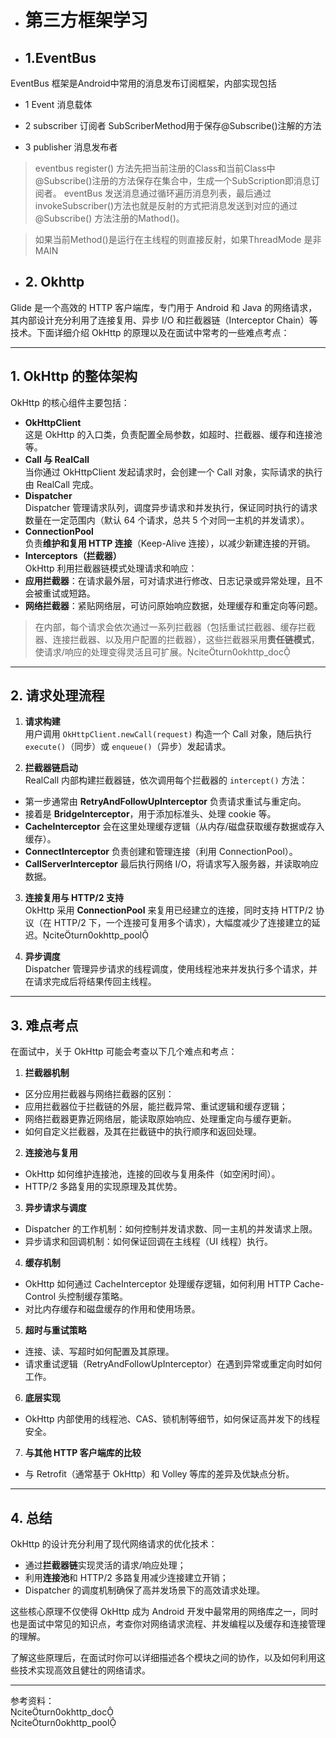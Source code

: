 * # 第三方框架学习

* ## 1.EventBus
 EventBus 框架是Android中常用的消息发布订阅框架，内部实现包括

 * 1 Event 消息载体

 * 2 subscriber 订阅者 SubScriberMethod用于保存@Subscribe()注解的方法

 * 3 publisher 消息发布者 

 > eventbus register() 方法先把当前注册的Class和当前Class中 @Subscribe()注册的方法保存在集合中，生成一个SubScription即消息订阅者。
 > eventBus 发送消息通过循环遍历消息列表，最后通过invokeSubscriber()方法也就是反射的方式把消息发送到对应的通过 @Subscribe() 方法注册的Mathod()。

 >如果当前Method()是运行在主线程的则直接反射，如果ThreadMode 是非 MAIN
* ## 2. Okhttp
Glide 是一个高效的 HTTP 客户端库，专门用于 Android 和 Java 的网络请求，其内部设计充分利用了连接复用、异步 I/O 和拦截器链（Interceptor Chain）等技术。下面详细介绍 OkHttp 的原理以及在面试中常考的一些难点考点：

---

## 1. OkHttp 的整体架构

OkHttp 的核心组件主要包括：

- **OkHttpClient**  
  这是 OkHttp 的入口类，负责配置全局参数，如超时、拦截器、缓存和连接池等。
- **Call 与 RealCall**  
  当你通过 OkHttpClient 发起请求时，会创建一个 Call 对象，实际请求的执行由 RealCall 完成。
- **Dispatcher**  
  Dispatcher 管理请求队列，调度异步请求和并发执行，保证同时执行的请求数量在一定范围内（默认 64 个请求，总共 5 个对同一主机的并发请求）。
- **ConnectionPool**  
  负责**维护和复用 HTTP 连接**（Keep-Alive 连接），以减少新建连接的开销。
- **Interceptors（拦截器）**  
  OkHttp 利用拦截器链模式处理请求和响应：
 - **应用拦截器**：在请求最外层，可对请求进行修改、日志记录或异常处理，且不会被重试或短路。
 - **网络拦截器**：紧贴网络层，可访问原始响应数据，处理缓存和重定向等问题。

> 在内部，每个请求会依次通过一系列拦截器（包括重试拦截器、缓存拦截器、连接拦截器、以及用户配置的拦截器），这些拦截器采用**责任链模式**，使请求/响应的处理变得灵活且可扩展。citeturn0okhttp_doc

---

## 2. 请求处理流程

1. **请求构建**  
   用户调用 `OkHttpClient.newCall(request)` 构造一个 Call 对象，随后执行 `execute()`（同步）或 `enqueue()`（异步）发起请求。

2. **拦截器链启动**  
   RealCall 内部构建拦截器链，依次调用每个拦截器的 `intercept()` 方法：
 - 第一步通常由 **RetryAndFollowUpInterceptor** 负责请求重试与重定向。
 - 接着是 **BridgeInterceptor**，用于添加标准头、处理 cookie 等。
 - **CacheInterceptor** 会在这里处理缓存逻辑（从内存/磁盘获取缓存数据或存入缓存）。
 - **ConnectInterceptor** 负责创建和管理连接（利用 ConnectionPool）。
 - **CallServerInterceptor** 最后执行网络 I/O，将请求写入服务器，并读取响应数据。

3. **连接复用与 HTTP/2 支持**  
   OkHttp 采用 **ConnectionPool** 来复用已经建立的连接，同时支持 HTTP/2 协议（在 HTTP/2 下，一个连接可复用多个请求），大幅度减少了连接建立的延迟。citeturn0okhttp_pool

4. **异步调度**  
   Dispatcher 管理异步请求的线程调度，使用线程池来并发执行多个请求，并在请求完成后将结果传回主线程。

---

## 3. 难点考点

在面试中，关于 OkHttp 可能会考查以下几个难点和考点：

1. **拦截器机制**
 - 区分应用拦截器与网络拦截器的区别：
  - 应用拦截器位于拦截链的外层，能拦截异常、重试逻辑和缓存逻辑；
  - 网络拦截器更靠近网络层，能读取原始响应、处理重定向与缓存更新。
 - 如何自定义拦截器，及其在拦截链中的执行顺序和返回处理。

2. **连接池与复用**
 - OkHttp 如何维护连接池，连接的回收与复用条件（如空闲时间）。
 - HTTP/2 多路复用的实现原理及其优势。

3. **异步请求与调度**
 - Dispatcher 的工作机制：如何控制并发请求数、同一主机的并发请求上限。
 - 异步请求和回调机制：如何保证回调在主线程（UI 线程）执行。

4. **缓存机制**
 - OkHttp 如何通过 CacheInterceptor 处理缓存逻辑，如何利用 HTTP Cache-Control 头控制缓存策略。
 - 对比内存缓存和磁盘缓存的作用和使用场景。

5. **超时与重试策略**
 - 连接、读、写超时如何配置及其原理。
 - 请求重试逻辑（RetryAndFollowUpInterceptor）在遇到异常或重定向时如何工作。

6. **底层实现**
 - OkHttp 内部使用的线程池、CAS、锁机制等细节，如何保证高并发下的线程安全。

7. **与其他 HTTP 客户端库的比较**
 - 与 Retrofit（通常基于 OkHttp）和 Volley 等库的差异及优缺点分析。

---

## 4. 总结

OkHttp 的设计充分利用了现代网络请求的优化技术：
- 通过**拦截器链**实现灵活的请求/响应处理；
- 利用**连接池**和 HTTP/2 多路复用减少连接建立开销；
- Dispatcher 的调度机制确保了高并发场景下的高效请求处理。

这些核心原理不仅使得 OkHttp 成为 Android 开发中最常用的网络库之一，同时也是面试中常见的知识点，考查你对网络请求流程、并发编程以及缓存和连接管理的理解。

了解这些原理后，在面试时你可以详细描述各个模块之间的协作，以及如何利用这些技术实现高效且健壮的网络请求。

---

参考资料：  
citeturn0okhttp_doc  
citeturn0okhttp_pool


